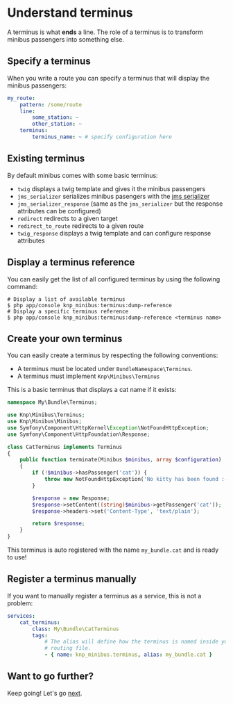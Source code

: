 Understand terminus
===================

A terminus is what **ends** a line. The role of a terminus is to transform minibus
passengers into something else.

## Specify a terminus

When you write a route you can specify a terminus that will display the minibus
passengers:

```yaml
my_route:
    pattern: /some/route
    line:
        some_station: ~
        other_station: ~
    terminus:
        terminus_name: ~ # specify configuration here
```

## Existing terminus

By default minibus comes with some basic terminus:

- `twig` displays a twig template and gives it the minibus passengers
- `jms_serializer` serializes minibus pasengers with the [jms serializer](http://jmsyst.com/libs/serializer)
- `jms_serializer_response` (same as the `jms_serializer` but the response attributes can be configured)
- `redirect` redirects to a given target
- `redirect_to_route` redirects to a given route
- `twig_response` displays a twig template and can configure response attributes

## Display a terminus reference

You can easily get the list of all configured terminus by using the following
command:

```shell
# Display a list of available terminus
$ php app/console knp_minibus:terminus:dump-reference
# Display a specific terminus reference
$ php app/console knp_minibus:terminus:dump-reference <terminus name>
```

## Create your own terminus

You can easily create a terminus by respecting the following conventions:

- A terminus must be located under `BundleNamespace\Terminus`.
- A terminus must implement `Knp\Minibus\Terminus`

This is a basic terminus that displays a cat name if it exists:

```php
namespace My\Bundle\Terminus;

use Knp\Minibus\Terminus;
use Knp\Minibus\Minibus;
use Symfony\Component\HttpKernel\Exception\NotFoundHttpException;
use Symfony\Component\HttpFoundation\Response;

class CatTerminus implements Terminus
{
    public function terminate(Minibus $minibus, array $configuration)
    {
        if (!$minibus->hasPassenger('cat')) {
            throw new NotFoundHttpException('No kitty has been found :-(');
        }

        $response = new Response;
        $response->setContent((string)$minibus->getPassenger('cat'));
        $response->headers->set('Content-Type', 'text/plain');

        return $response;
    }
}
```

This terminus is auto registered with the name `my_bundle.cat` and is
ready to use!

## Register a terminus manually

If you want to manually register a terminus as a service, this is not a problem:

```yaml
services:
    cat_terminus:
        class: My\Bundle\CatTerminus
        tags:
            # The alias will define how the terminus is named inside your
            # routing file.
            - { name: knp_minibus.terminus, alias: my_bundle.cat }
```

## Want to go further?

Keep going! Let's go [next](stations_validation.md).
